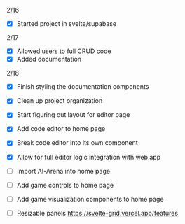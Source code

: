 2/16
- [x] Started project in svelte/supabase

2/17
- [x] Allowed users to full CRUD code
- [x] Added documentation

2/18
- [x] Finish styling the documentation components
- [x] Clean up project organization
- [x] Start figuring out layout for editor page
- [x] Add code editor to home page
- [x] Break code editor into its own component
- [x] Allow for full editor logic integration with web app
- [ ] Import AI-Arena into home page
- [ ] Add game controls to home page
- [ ] Add game visualization components to home page



- [ ] Resizable panels
https://svelte-grid.vercel.app/features